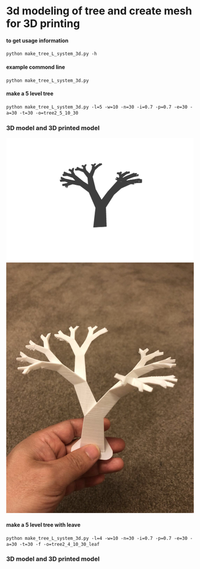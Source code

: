 # 3d modeling of tree and create mesh for 3D printing

#### to get usage information
```
python make_tree_L_system_3d.py -h
```

#### example commond line
```
python make_tree_L_system_3d.py
```
#### make a 5 level tree
```
python make_tree_L_system_3d.py -l=5 -w=10 -n=30 -i=0.7 -p=0.7 -e=30 -a=30 -t=30 -o=tree2_5_10_30
```
### 3D model and 3D printed model
![3D model](3d_tree_model_snapshot06.png "3D model")
![3D print](3d_print_tree1.jpeg "3D print")

#### make a 5 level tree with leave
```
python make_tree_L_system_3d.py -l=4 -w=10 -n=30 -i=0.7 -p=0.7 -e=30 -a=30 -t=30 -f -o=tree2_4_10_30_leaf
```
### 3D model and 3D printed model
